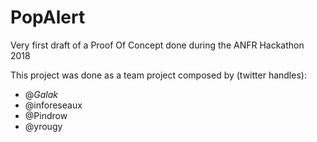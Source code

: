 # PopAlert
Very first draft of a Proof Of Concept done during the ANFR Hackathon 2018

This project was done as a team project composed by (twitter handles):

- @_Galak_
- @inforeseaux
- @Pindrow
- @yrougy
